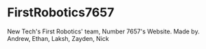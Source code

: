 # FirstRobotics7657
New Tech's First Robotics' team, Number 7657's Website. Made by. Andrew, Ethan, Laksh, Zayden, Nick


